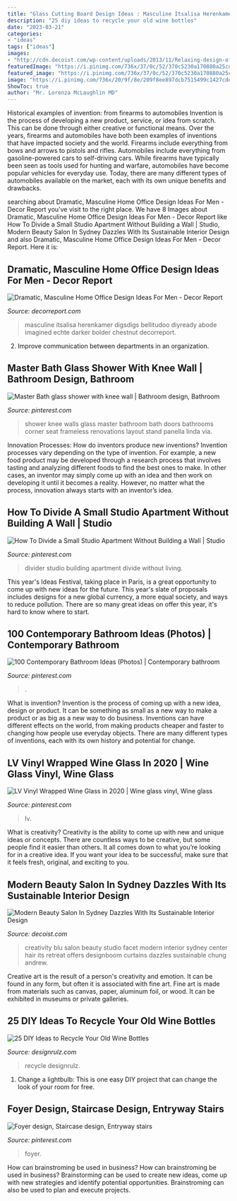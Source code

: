 ```yaml
---
title: "Glass Cutting Board Design Ideas : Masculine Itsalisa Herenkamer Digsdigs Bellitudoo Diyready Abode Imagined Echte Darker Bolder Chestnut Decorreport"
description: "25 diy ideas to recycle your old wine bottles"
date: "2023-03-21"
categories:
- "ideas"
tags: ["ideas"]
images:
- "http://cdn.decoist.com/wp-content/uploads/2013/11/Relaxing-design-of-Blu-Creativity-in-Sydney-by-Facet-Studio.jpg"
featuredImage: "https://i.pinimg.com/736x/37/0c/52/370c5230a170880a25cdefc86f479cba.jpg"
featured_image: "https://i.pinimg.com/736x/37/0c/52/370c5230a170880a25cdefc86f479cba.jpg"
image: "https://i.pinimg.com/736x/20/9f/8e/209f8ee897dcb7515499c1427cdeff96.jpg"
ShowToc: true
author: "Mr. Lorenza McLaughlin MD"
---
```



Historical examples of invention: from firearms to automobiles
Invention is the process of developing a new product, service, or idea from scratch. This can be done through either creative or functional means. Over the years, firearms and automobiles have both been examples of inventions that have impacted society and the world. Firearms include everything from bows and arrows to pistols and rifles. Automobiles include everything from gasoline-powered cars to self-driving cars. While firearms have typically been seen as tools used for hunting and warfare, automobiles have become popular vehicles for everyday use. Today, there are many different types of automobiles available on the market, each with its own unique benefits and drawbacks.

	

		
searching about Dramatic, Masculine Home Office Design Ideas For Men - Decor Report you've visit to the right place. We have 8 Images about Dramatic, Masculine Home Office Design Ideas For Men - Decor Report like How To Divide a Small Studio Apartment Without Building a Wall | Studio, Modern Beauty Salon In Sydney Dazzles With Its Sustainable Interior Design and also Dramatic, Masculine Home Office Design Ideas For Men - Decor Report. Here it is:
		
    
## Dramatic, Masculine Home Office Design Ideas For Men - Decor Report

<img loading=lazy src="https://decorreport.com/images/20/07/36af83b82f2571e4bdf1ba233d4c906c.jpg" onerror="this.onerror=null;this.src='https://tse1.mm.bing.net/th?id=OIP.lHoE8yaC95c9dgQMYcFR-QHaJR&amp;pid=15.1';" alt="Dramatic, Masculine Home Office Design Ideas For Men - Decor Report">

_Source: decorreport.com_

>masculine itsalisa herenkamer digsdigs bellitudoo diyready abode imagined echte darker bolder chestnut decorreport. 

	

2. Improve communication between departments in an organization.

    
## Master Bath Glass Shower With Knee Wall | Bathroom Design, Bathroom

<img loading=lazy src="https://i.pinimg.com/736x/1c/a7/91/1ca791bdfd72d19bcbcf951c43a9565f--knee-walls-shower-walls.jpg" onerror="this.onerror=null;this.src='https://tse4.mm.bing.net/th?id=OIP.n-_VlIykI3zm1MkcbJGyLwHaJ3&amp;pid=15.1';" alt="Master Bath glass shower with knee wall | Bathroom design, Bathroom">

_Source: pinterest.com_

>shower knee walls glass master bathroom bath doors bathrooms corner seat frameless renovations layout stand panella linda via. 

	

Innovation Processes: How do inventors produce new inventions?
Invention processes vary depending on the type of invention. For example, a new food product may be developed through a research process that involves tasting and analyzing different foods to find the best ones to make. In other cases, an inventor may simply come up with an idea and then work on developing it until it becomes a reality. However, no matter what the process, innovation always starts with an inventor’s idea.

    
## How To Divide A Small Studio Apartment Without Building A Wall | Studio

<img loading=lazy src="https://i.pinimg.com/736x/34/6e/4e/346e4e641ed06cf45e1df9f8d75746b1.jpg" onerror="this.onerror=null;this.src='https://tse2.mm.bing.net/th?id=OIP.VGdd_UbJS5fyQGG64J75_wHaLG&amp;pid=15.1';" alt="How To Divide a Small Studio Apartment Without Building a Wall | Studio">

_Source: pinterest.com_

>divider studio building apartment divide without living. 

	

This year's Ideas Festival, taking place in Paris, is a great opportunity to come up with new ideas for the future. This year's slate of proposals includes designs for a new global currency, a more equal society, and ways to reduce pollution. There are so many great ideas on offer this year, it's hard to know where to start.

    
## 100 Contemporary Bathroom Ideas (Photos) | Contemporary Bathroom

<img loading=lazy src="https://i.pinimg.com/736x/20/9f/8e/209f8ee897dcb7515499c1427cdeff96.jpg" onerror="this.onerror=null;this.src='https://tse4.mm.bing.net/th?id=OIP.L0FWLFNAGhzj2DSOuSx-mwHaLG&amp;pid=15.1';" alt="100 Contemporary Bathroom Ideas (Photos) | Contemporary bathroom">

_Source: pinterest.com_

>. 

	

What is invention?
Invention is the process of coming up with a new idea, design or product. It can be something as small as a new way to make a product or as big as a new way to do business. Inventions can have different effects on the world, from making products cheaper and faster to changing how people use everyday objects. There are many different types of inventions, each with its own history and potential for change.

    
## LV Vinyl Wrapped Wine Glass In 2020 | Wine Glass Vinyl, Wine Glass

<img loading=lazy src="https://i.pinimg.com/736x/a6/2b/78/a62b781ada081c25b1310c08e9e75052.jpg" onerror="this.onerror=null;this.src='https://tse3.mm.bing.net/th?id=OIP.9KeaqVHe6HE_g8MFSgJBlgHaJ3&amp;pid=15.1';" alt="LV Vinyl Wrapped Wine Glass in 2020 | Wine glass vinyl, Wine glass">

_Source: pinterest.com_

>lv. 

	

What is creativity?
Creativity is the ability to come up with new and unique ideas or concepts. There are countless ways to be creative, but some people find it easier than others. It all comes down to what you’re looking for in a creative idea. If you want your idea to be successful, make sure that it feels fresh, original, and exciting to you.

    
## Modern Beauty Salon In Sydney Dazzles With Its Sustainable Interior Design

<img loading=lazy src="http://cdn.decoist.com/wp-content/uploads/2013/11/Relaxing-design-of-Blu-Creativity-in-Sydney-by-Facet-Studio.jpg" onerror="this.onerror=null;this.src='https://tse1.mm.bing.net/th?id=OIP.-No2q5P80MLZE79VOf5VKAHaE7&amp;pid=15.1';" alt="Modern Beauty Salon In Sydney Dazzles With Its Sustainable Interior Design">

_Source: decoist.com_

>creativity blu salon beauty studio facet modern interior sydney center hair its retreat offers designboom curtains dazzles sustainable chung andrew. 

	

Creative art is the result of a person's creativity and emotion. It can be found in any form, but often it is associated with fine art. Fine art is made from materials such as canvas, paper, aluminum foil, or wood. It can be exhibited in museums or private galleries.

    
## 25 DIY Ideas To Recycle Your Old Wine Bottles

<img loading=lazy src="https://cdn.designrulz.com/wp-content/uploads/2015/05/wine-bottle-designrulz-3.jpg" onerror="this.onerror=null;this.src='https://tse1.mm.bing.net/th?id=OIP.Kf7tpoVevq3eZmn6pAiDpAHaLH&amp;pid=15.1';" alt="25 DIY Ideas to Recycle Your Old Wine Bottles">

_Source: designrulz.com_

>recycle designrulz. 

	

1. Change a lightbulb: This is one easy DIY project that can change the look of your room for free.

    
## Foyer Design, Staircase Design, Entryway Stairs

<img loading=lazy src="https://i.pinimg.com/736x/37/0c/52/370c5230a170880a25cdefc86f479cba.jpg" onerror="this.onerror=null;this.src='https://tse1.mm.bing.net/th?id=OIP.K32klFUoBq7_UFUjcdpEtAHaKE&amp;pid=15.1';" alt="Foyer design, Staircase design, Entryway stairs">

_Source: pinterest.com_

>foyer. 

	

How can brainstroming be used in business?
How can brainstroming be used in business? Brainstorming can be used to create new ideas, come up with new strategies and identify potential opportunities. Brainstroming can also be used to plan and execute projects.

